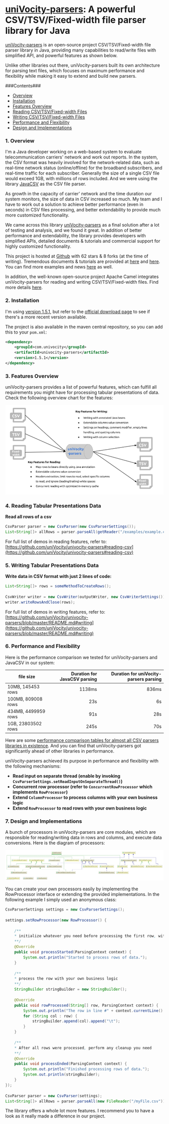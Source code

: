 [uniVocity-parsers](http://www.univocity.com/pages/about-parsers): A powerful CSV/TSV/Fixed-width file parser library for Java
======

[uniVocity-parsers](http://www.univocity.com/pages/about-parsers) is an open-source project CSV/TSV/Fixed-width file parser library in Java, providing many capabilities to read/write files with simplified API, and powerful features as shown below.

Unlike other libraries out there, uniVocity-parsers built its own architecture for parsing text files, which
focuses on maximum performance and flexibility while making it easy to extend and build new parsers.

###Contents###

* [Overview](#1-overview)
* [Installation](#2-installation)
* [Features Overview](#3-features-overview)
* [Reading CSV/TSV/Fixed-width Files](#4-features-in-reading-tabular-presentations-data)
* [Writing CSV/TSV/Fixed-width Files](#5-features-in-writing-tabular-presentations-data)
* [Performance and Flexibility](#6-performance-and-flexibility)
* [Design and Implementations](#7-design-and-implementations)

### 1. Overview

I'm a Java developer working on a web-based system to evaluate telecommunication carriers' network and work out reports.
In the system, the CSV format was heavily involved for the network-related data,
such as real-time network status (online/offline) for the broadband subscribers, and real-time traffic for each subscriber.
Generally the size of a single CSV file would exceed 1GB, with millions of rows included. And we were using the library
[JavaCSV](http://sourceforge.net/projects/javacsv/) as the CSV file parser.

As growth in the capacity of carrier' network and the time duration our system monitors, the size of data in CSV increased so much.
My team and I have to work out a solution to achieve better performance (even in seconds) in CSV files processing,
and better extendability to provide much more customized functionality.

We came across this library [uniVocity-parsers](http://www.univocity.com/pages/about-parsers) as a final solution
after a lot of testing and analysis, and we found it great. In addition of better performance and extendability, the library
provides developers with simplified APIs, detailed documents & tutorials and commercial support for highly customized functionality.

This project is hosted at [Github](https://github.com/uniVocity/univocity-parsers) with 62 stars & 8 forks (at the time of writing).
Tremendous documents & tutorials are provided at [here](http://www.univocity.com/pages/parsers-tutorial)
and [here](http://www.univocity.com/pages/parsers-features).
You can find more examples and news [here](http://www.univocity.com/blogs/news) as well.

In addition, the well-known open-source project Apache Camel integrates uniVocity-parsers for reading and writing CSV/TSV/Fixed-width files.
Find more details [here](http://camel.apache.org/univocity-parsers-formats.html).

### 2. Installation
I'm using [version 1.5.1](http://oss.sonatype.org/content/repositories/releases/com/univocity/univocity-parsers/1.5.1/univocity-parsers-1.5.1.jar), but refer to the [official download page](http://www.univocity.com/pages/parsers-download) to see if there's a more recent version available.

The project is also available in the maven central repository, so you can add this to your `pom.xml`:

```xml
<dependency>
    <groupId>com.univocity</groupId>
    <artifactId>univocity-parsers</artifactId>
    <version>1.5.1</version>
</dependency>
```

### 3. Features Overview
uniVocity-parsers provides a list of powerful features, which can fulfill all requirements you might have for processing tabular presentations of data.
Check the following overview chart for the features:

![Features of uniVocity-parsers](img/univocity-features.png "features of uniVocity-parsers")

### 4. Reading Tabular Presentations Data

__Read all rows of a csv__

```java
CsvParser parser = new CsvParser(new CsvParserSettings());
List<String[]> allRows = parser.parseAll(getReader("/examples/example.csv"));
```

For full list of demos in reading features, refer to: [https://github.com/uniVocity/univocity-parsers#reading-csv](https://github.com/uniVocity/univocity-parsers#reading-csv)

### 5. Writing Tabular Presentations Data

__Write data in CSV format with just 2 lines of code:__

```java
List<String[]> rows = someMethodToCreateRows();

CsvWriter writer = new CsvWriter(outputWriter, new CsvWriterSettings());
writer.writeRowsAndClose(rows);
```

For full list of demos in writing features, refer to: [https://github.com/uniVocity/univocity-parsers/blob/master/README.md#writing](https://github.com/uniVocity/univocity-parsers/blob/master/README.md#writing)

### 6. Performance and Flexibility

Here is the performance comparison we tested for uniVocity-parsers and JavaCSV in our system:

| file size         | Duration for JavaCSV parsing | Duration for uniVocity-parsers parsing |
|-----|-----:|-----:|
|10MB, 145453 rows  |1138ms |836ms|
|100MB, 809008 rows |23s    |6s|
|434MB, 4499959 rows|91s    |28s|
|1GB, 23803502 rows |245s   |70s|

Here are some [performance comparison tables for almost all CSV parsers libraries in existence](https://github.com/uniVocity/csv-parsers-comparison#csv-parsers).
And you can find that uniVocity-parsers got significantly ahead of other libraries in performance.

uniVocity-parsers achieved its purpose in performance and flexibility with the following mechanisms:

* __Read input on separate thread (enable by invoking `CsvParserSettings.setReadInputOnSeparateThread()`)__
* __Concurrent row processor (refer to `ConcurrentRowProcessor` which implements `RowProcessor`)__
* __Extend `ColumnProcessor` to process columns with your own business logic__
* __Extend `RowProcessor` to read rows with your own business logic__

### 7. Design and Implementations
A bunch of processors in uniVocity-parsers are core modules, which are responsible for reading/writing data in
rows and columns, and execute data conversions.
Here is the diagram of processors:

![Reading and Writing processors](img/diagram-processors.png "Reading and Writing processors")

You can create your own processors easily by implementing the RowProcessor interface or extending the provided implementations. In the following example I simply used an anonymous class:

```java
CsvParserSettings settings = new CsvParserSettings();

settings.setRowProcessor(new RowProcessor() {

    /**
    * initialize whatever you need before processing the first row, with your own business logic
    **/
    @Override
    public void processStarted(ParsingContext context) {
        System.out.println("Started to process rows of data.");
    }

    /**
    * process the row with your own business logic
    **/
    StringBuilder stringBuilder = new StringBuilder();
    
    @Override
    public void rowProcessed(String[] row, ParsingContext context) {
        System.out.println("The row in line #" + context.currentLine() + ": ");
        for (String col : row) {
            stringBuilder.append(col).append("\t");
        }
    }

    /**
    * After all rows were processed, perform any cleanup you need
    **/
    @Override
    public void processEnded(ParsingContext context) {
        System.out.println("Finished processing rows of data.");
        System.out.println(stringBuilder);
    }
});

CsvParser parser = new CsvParser(settings);
List<String[]> allRows = parser.parseAll(new FileReader("/myFile.csv"));
```

The library offers a whole lot more features. I recommend you to have a look as it really made a difference in our project.
